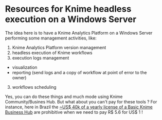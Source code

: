 # Resources for Knime headless execution on a Windows Server

The idea here is to have a Knime Analytics Platform on a Windows Server performing some management activities, like:

1) Knime Analytics Platform version management
2) headless execution of Knime workflows
3) execution logs management
- visualization
- reporting (send logs and a copy of workflow at point of error to the owner)
3) workflows scheduling

Yes, you can do these things and much mode using Knime Community/Busines Hub. But what about you can't pay for these tools ? For instance, here in Brazil the [~US$ 40k of a yearly license of a Basic Knime Business Hub](https://www.knime.com/knime-hub-pricing) are prohibitive when we need to pay R$ 5.6 for US$ 1 ! 

